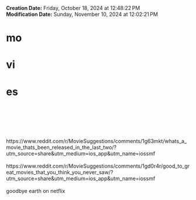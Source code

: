 <div><b>Creation Date:</b> Friday, October 18, 2024 at 12:48:22 PM<br></div>
<div><b>Modification Date:</b> Sunday, November 10, 2024 at 12:02:21 PM<br></div>
<div><h1>mo</h1><h1>vi</h1><h1>es</h1><h1><br></h1></div>
<div><br></div>
<div>https://www.reddit.com/r/MovieSuggestions/comments/1g63mkt/whats_a_movie_thats_been_released_in_the_last_two/?utm_source=share&amputm_medium=ios_app&amputm_name=iossmf<br></div>
<div><br></div>
<div>https://www.reddit.com/r/MovieSuggestions/comments/1gd0r4r/good_to_great_movies_that_you_think_you_never_saw/?utm_source=share&amputm_medium=ios_app&amputm_name=iossmf<br></div>
<div><br></div>
<div>goodbye earth on netflix </div>

